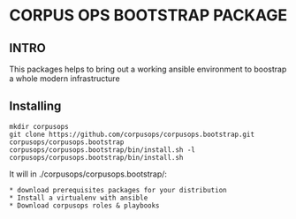 # CORPUS OPS BOOTSTRAP PACKAGE

## INTRO
This packages helps to bring out a working ansible environment to boostrap
a whole modern infrastructure


## Installing

```$
mkdir corpusops
git clone https://github.com/corpusops/corpusops.bootstrap.git corpusops/corpusops.bootstrap
corpusops/corpusops.bootstrap/bin/install.sh -l
corpusops/corpusops.bootstrap/bin/install.sh
```

It will in ./corpusops/corpusops.bootstrap/:

    * download prerequisites packages for your distribution
    * Install a virtualenv with ansible
    * Download corpusops roles & playbooks


